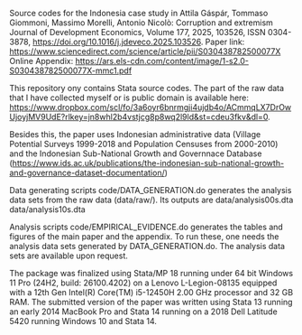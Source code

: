 Source codes for the Indonesia case study in Attila Gáspár, Tommaso Giommoni, Massimo Morelli, Antonio Nicolò: Corruption and extremism
Journal of Development Economics, Volume 177, 2025, 103526, ISSN 0304-3878,
https://doi.org/10.1016/j.jdeveco.2025.103526.
Paper link:
https://www.sciencedirect.com/science/article/pii/S030438782500077X
Online Appendix:
https://ars.els-cdn.com/content/image/1-s2.0-S030438782500077X-mmc1.pdf


This repository ony contains Stata source codes. The part of the raw data that I have collected myself or is public domain is available here: https://www.dropbox.com/scl/fo/3a6oyr6bnrmgji4ujdb4o/ACmmqLX7DrOwUjoyjMV9UdE?rlkey=jn8whl2b4vstjcg8p8wq2l9ld&st=cdeu3fkv&dl=0. 

Besides this, the paper uses Indonesian administrative data (Village Potential Surveys 1999-2018 and Population Censuses from 2000-2010) and the Indonesian Sub-National Growth and Governnace Database (https://www.ids.ac.uk/publications/the-indonesian-sub-national-growth-and-governance-dataset-documentation/)


Data generating scripts
code/DATA_GENERATION.do generates the analysis data sets from the raw data (data/raw/). Its outputs are
data/analysis00s.dta
data/analysis10s.dta

Analysis scripts
code/EMPIRICAL_EVIDENCE.do generates the tables and figures of the main paper and the appendix. To run these, one needs the analysis data sets generated by DATA_GENERATION.do. The analysis data sets are available upon request.

The package was finalized using Stata/MP 18 running under 64 bit Windows 11 Pro (24H2, build: 26100.4202) on a Lenovo L-Legion-08135 equipped with a 12th Gen Intel(R) Core(TM) i5-12450H   2.00 GHz processor and 32 GB RAM. The submitted version of the paper was written using Stata 13 running an early 2014 MacBook Pro and Stata 14 running on a 2018 Dell Latitude 5420 running Windows 10 and Stata 14.
